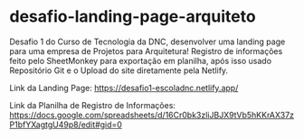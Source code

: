 # desafio-landing-page-arquiteto
Desafio 1 do Curso de Tecnologia da DNC, desenvolver uma landing page para uma empresa de Projetos para Arquitetura!
Registro de informações feito pelo SheetMonkey para exportação em planilha, após isso usado Repositório Git e o Upload do site diretamente pela Netlify.

Link da Landing Page: https://desafio1-escoladnc.netlify.app/

Link da Planilha de Registro de Informações: https://docs.google.com/spreadsheets/d/16Cr0bk3zliJBJX9tVb5hKKrAX37zP1bfYXagtgU49p8/edit#gid=0
